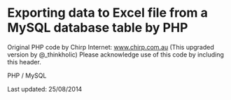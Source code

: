Exporting data to Excel file from a MySQL database table by PHP
================================================================

Original PHP code by Chirp Internet: www.chirp.com.au
(This upgraded version by @_thinkholic)
Please acknowledge use of this code by including this header.

PHP / MySQL

Last updated: 25/08/2014
